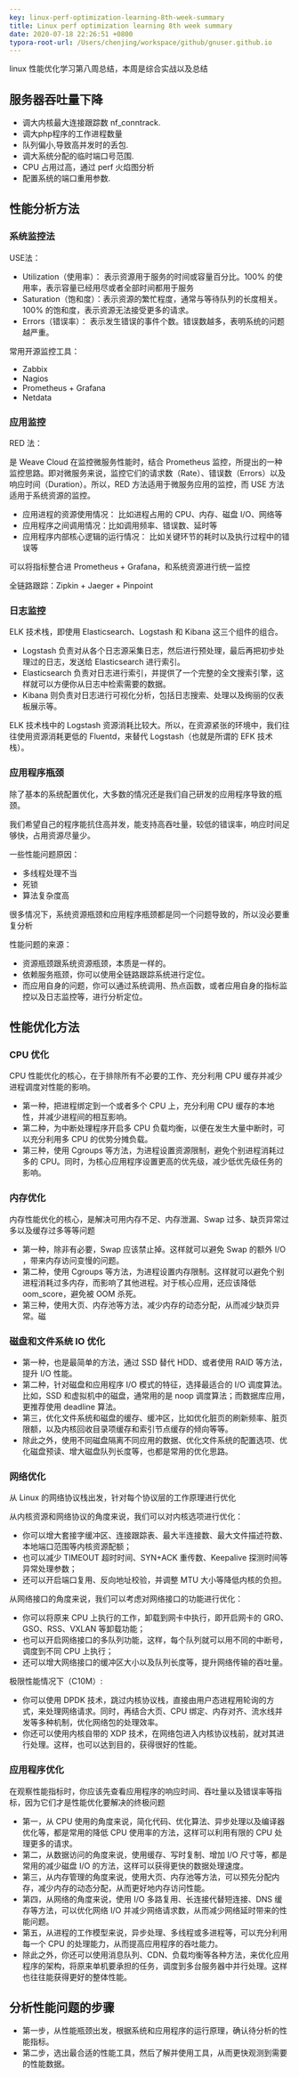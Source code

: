 ```yaml
---
key: linux-perf-optimization-learning-8th-week-summary
title: Linux perf optimization learning 8th week summary
date: 2020-07-18 22:26:51 +0800
typora-root-url: /Users/chenjing/workspace/github/gnuser.github.io
---
```


linux 性能优化学习第八周总结，本周是综合实战以及总结

<!--more-->

## 服务器吞吐量下降

- 调大内核最大连接跟踪数 nf_conntrack.
- 调大php程序的工作进程数量
- 队列偏小,导致高并发时的丢包.
- 调大系统分配的临时端口号范围.
- CPU 占用过高，通过 perf 火焰图分析
- 配置系统的端口重用参数.

## 性能分析方法

### 系统监控法

USE法：

- Utilization（使用率）： 表示资源用于服务的时间或容量百分比。100% 的使用率，表示容量已经用尽或者全部时间都用于服务
- Saturation（饱和度）：表示资源的繁忙程度，通常与等待队列的长度相关。100% 的饱和度，表示资源无法接受更多的请求。
- Errors（错误率）： 表示发生错误的事件个数。错误数越多，表明系统的问题越严重。

常用开源监控工具：

- Zabbix
- Nagios
- Prometheus + Grafana
- Netdata

### 应用监控

RED 法：

是 Weave Cloud 在监控微服务性能时，结合 Prometheus 监控，所提出的一种监控思路。即对微服务来说，监控它们的请求数（Rate）、错误数（Errors）以及响应时间（Duration）。所以，RED 方法适用于微服务应用的监控，而 USE 方法适用于系统资源的监控。

- 应用进程的资源使用情况： 比如进程占用的 CPU、内存、磁盘 I/O、网络等
- 应用程序之间调用情况：比如调用频率、错误数、延时等
- 应用程序内部核心逻辑的运行情况： 比如关键环节的耗时以及执行过程中的错误等

可以将指标整合进 Prometheus + Grafana，和系统资源进行统一监控

全链路跟踪：Zipkin + Jaeger + Pinpoint

### 日志监控

ELK 技术栈，即使用 Elasticsearch、Logstash 和 Kibana 这三个组件的组合。

- Logstash 负责对从各个日志源采集日志，然后进行预处理，最后再把初步处理过的日志，发送给 Elasticsearch 进行索引。
- Elasticsearch 负责对日志进行索引，并提供了一个完整的全文搜索引擎，这样就可以方便你从日志中检索需要的数据。
- Kibana 则负责对日志进行可视化分析，包括日志搜索、处理以及绚丽的仪表板展示等。

ELK 技术栈中的 Logstash 资源消耗比较大。所以，在资源紧张的环境中，我们往往使用资源消耗更低的 Fluentd，来替代 Logstash（也就是所谓的 EFK 技术栈）。

### 应用程序瓶颈

除了基本的系统配置优化，大多数的情况还是我们自己研发的应用程序导致的瓶颈。

我们希望自己的程序能抗住高并发，能支持高吞吐量，较低的错误率，响应时间足够快，占用资源尽量少。

一些性能问题原因：

- 多线程处理不当
- 死锁
- 算法复杂度高

很多情况下，系统资源瓶颈和应用程序瓶颈都是同一个问题导致的，所以没必要重复分析

性能问题的来源：

- 资源瓶颈跟系统资源瓶颈，本质是一样的。
- 依赖服务瓶颈，你可以使用全链路跟踪系统进行定位。
- 而应用自身的问题，你可以通过系统调用、热点函数，或者应用自身的指标监控以及日志监控等，进行分析定位。

## 性能优化方法

### CPU 优化

CPU 性能优化的核心，在于排除所有不必要的工作、充分利用 CPU 缓存并减少进程调度对性能的影响。

- 第一种，把进程绑定到一个或者多个 CPU 上，充分利用 CPU 缓存的本地性，并减少进程间的相互影响。
- 第二种，为中断处理程序开启多 CPU 负载均衡，以便在发生大量中断时，可以充分利用多 CPU 的优势分摊负载。
- 第三种，使用 Cgroups 等方法，为进程设置资源限制，避免个别进程消耗过多的 CPU。同时，为核心应用程序设置更高的优先级，减少低优先级任务的影响。

### 内存优化

内存性能优化的核心，是解决可用内存不足、内存泄漏、Swap 过多、缺页异常过多以及缓存过多等等问题

- 第一种，除非有必要，Swap 应该禁止掉。这样就可以避免 Swap 的额外 I/O ，带来内存访问变慢的问题。
- 第二种，使用 Cgroups 等方法，为进程设置内存限制。这样就可以避免个别进程消耗过多内存，而影响了其他进程。对于核心应用，还应该降低 oom_score，避免被 OOM 杀死。
- 第三种，使用大页、内存池等方法，减少内存的动态分配，从而减少缺页异常。磁

### 磁盘和文件系统 IO 优化

- 第一种，也是最简单的方法，通过 SSD 替代 HDD、或者使用 RAID 等方法，提升 I/O 性能。
- 第二种，针对磁盘和应用程序 I/O 模式的特征，选择最适合的 I/O 调度算法。比如，SSD 和虚拟机中的磁盘，通常用的是 noop 调度算法；而数据库应用，更推荐使用 deadline 算法。
- 第三，优化文件系统和磁盘的缓存、缓冲区，比如优化脏页的刷新频率、脏页限额，以及内核回收目录项缓存和索引节点缓存的倾向等等。
- 除此之外，使用不同磁盘隔离不同应用的数据、优化文件系统的配置选项、优化磁盘预读、增大磁盘队列长度等，也都是常用的优化思路。

### 网络优化

从 Linux 的网络协议栈出发，针对每个协议层的工作原理进行优化

从内核资源和网络协议的角度来说，我们可以对内核选项进行优化：

- 你可以增大套接字缓冲区、连接跟踪表、最大半连接数、最大文件描述符数、本地端口范围等内核资源配额；
- 也可以减少 TIMEOUT 超时时间、SYN+ACK 重传数、Keepalive 探测时间等异常处理参数；
- 还可以开启端口复用、反向地址校验，并调整 MTU 大小等降低内核的负担。

从网络接口的角度来说，我们可以考虑对网络接口的功能进行优化：

- 你可以将原来 CPU 上执行的工作，卸载到网卡中执行，即开启网卡的 GRO、GSO、RSS、VXLAN 等卸载功能；
- 也可以开启网络接口的多队列功能，这样，每个队列就可以用不同的中断号，调度到不同 CPU 上执行；
- 还可以增大网络接口的缓冲区大小以及队列长度等，提升网络传输的吞吐量。

极限性能情况下（C10M）:

- 你可以使用 DPDK 技术，跳过内核协议栈，直接由用户态进程用轮询的方式，来处理网络请求。同时，再结合大页、CPU 绑定、内存对齐、流水线并发等多种机制，优化网络包的处理效率。
- 你还可以使用内核自带的 XDP 技术，在网络包进入内核协议栈前，就对其进行处理。这样，也可以达到目的，获得很好的性能。

### 应用程序优化

在观察性能指标时，你应该先查看应用程序的响应时间、吞吐量以及错误率等指标，因为它们才是性能优化要解决的终极问题

- 第一，从 CPU 使用的角度来说，简化代码、优化算法、异步处理以及编译器优化等，都是常用的降低 CPU 使用率的方法，这样可以利用有限的 CPU 处理更多的请求。
- 第二，从数据访问的角度来说，使用缓存、写时复制、增加 I/O 尺寸等，都是常用的减少磁盘 I/O 的方法，这样可以获得更快的数据处理速度。
- 第三，从内存管理的角度来说，使用大页、内存池等方法，可以预先分配内存，减少内存的动态分配，从而更好地内存访问性能。
- 第四，从网络的角度来说，使用 I/O 多路复用、长连接代替短连接、DNS 缓存等方法，可以优化网络 I/O 并减少网络请求数，从而减少网络延时带来的性能问题。
- 第五，从进程的工作模型来说，异步处理、多线程或多进程等，可以充分利用每一个 CPU 的处理能力，从而提高应用程序的吞吐能力。
- 除此之外，你还可以使用消息队列、CDN、负载均衡等各种方法，来优化应用程序的架构，将原来单机要承担的任务，调度到多台服务器中并行处理。这样也往往能获得更好的整体性能。

## 分析性能问题的步骤

- 第一步，从性能瓶颈出发，根据系统和应用程序的运行原理，确认待分析的性能指标。
- 第二步，选出最合适的性能工具，然后了解并使用工具，从而更快观测到需要的性能数据。













